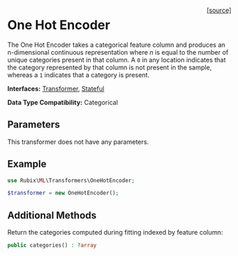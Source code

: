 <span style="float:right;"><a href="https://github.com/RubixML/RubixML/blob/master/src/Transformers/OneHotEncoder.php">[source]</a></span>

# One Hot Encoder
The One Hot Encoder takes a categorical feature column and produces an n-dimensional continuous representation where *n* is equal to the number of unique categories present in that column. A `0` in any location indicates that the category represented by that column is not present in the sample, whereas a `1` indicates that a category is present.

**Interfaces:** [Transformer](api.md#transformer), [Stateful](api.md#stateful)

**Data Type Compatibility:** Categorical

## Parameters
This transformer does not have any parameters.

## Example
```php
use Rubix\ML\Transformers\OneHotEncoder;

$transformer = new OneHotEncoder();
```

## Additional Methods
Return the categories computed during fitting indexed by feature column:
```php
public categories() : ?array
```
